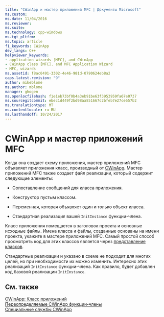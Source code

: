 ```yaml
---
title: "CWinApp и мастер приложений MFC | Документы Microsoft"
ms.custom: 
ms.date: 11/04/2016
ms.reviewer: 
ms.suite: 
ms.technology: cpp-windows
ms.tgt_pltfrm: 
ms.topic: article
f1_keywords: CWinApp
dev_langs: C++
helpviewer_keywords:
- application wizards [MFC], and CWinApp
- CWinApp class [MFC], and MFC Application Wizard
- MFC, wizards
ms.assetid: f8ac0491-3302-4e46-981d-0790624eb8a2
caps.latest.revision: "9"
author: mikeblome
ms.author: mblome
manager: ghogen
ms.openlocfilehash: f1e1eb73bf0b4a3eb91be63f3953959fa67e0737
ms.sourcegitcommit: ebec1d449f2bd98aa851667c2bfeb7e27ce657b2
ms.translationtype: MT
ms.contentlocale: ru-RU
ms.lasthandoff: 10/24/2017
---
```

# <a name="cwinapp-and-the-mfc-application-wizard"></a>CWinApp и мастер приложений MFC
Когда она создает схему приложения, мастер приложений MFC объявляет приложения класс, производный от [CWinApp](../mfc/reference/cwinapp-class.md). Мастер приложений MFC также создает файл реализации, который содержит следующие элементы:  
  
-   Сопоставление сообщений для класса приложения.  
  
-   Конструктор пустым классом.  
  
-   Переменная, которая объявляет один и только объект класса.  
  
-   Стандартная реализация вашей `InitInstance` функции-члена.  
  
 Класс приложения помещается в заголовок проекта и основные исходные файлы. Имена класса и файлы, созданные основаны на имени проекта, укажите в мастере приложений MFC. Самый простой способ просмотреть код для этих классов является через [представление классов](http://msdn.microsoft.com/en-us/8d7430a9-3e33-454c-a9e1-a85e3d2db925).  
  
 Стандартные реализации и указано в схеме не подходит для многих целей, но при необходимости их можно изменить. Интересно этих реализаций `InitInstance` функции-члена. Как правило, будет добавлен код базовой реализации `InitInstance`.  
  
## <a name="see-also"></a>См. также  
 [CWinApp: Класс приложений](../mfc/cwinapp-the-application-class.md)   
 [Переопределяемые CWinApp функции-члены](../mfc/overridable-cwinapp-member-functions.md)   
 [Специальные службы CWinApp](../mfc/special-cwinapp-services.md)

